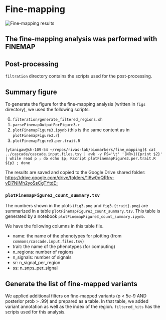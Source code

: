 # Fine-mapping

![Fine-mapping results](https://github.com/rivas-lab/biomarkers/raw/master/fine_mapping/figs/fig3.png)

## The fine-mapping analysis was performed with FINEMAP

## Post-processing

`filtration` directory contains the scripts used for the post-processing.

## Summary figure

To generate the figure for the fine-mapping analysis (written in `figs` directory), we used the following scripts:

0. `filteration/generate_filtered_regions.sh`
1. `parseFinemapOutputForFigure3.r`
2. `plotFinemapFigure3.ipynb` (this is the same content as in `plotFinemapFigure3.r`)
3. `plotFinemapFigure3.per.trait.R` 

```
[ytanigaw@sh-109-54 ~/repos/rivas-lab/biomarkers/fine_mapping]$ cat ../cascade/cascade.input.files.tsv | awk -v FS='\t' '(NR>1){print $2}' | while read p ; do echo $p; Rscript plotFinemapFigure3.per.trait.R ${p} ; done
```

The results are saved and copied to the Google Drive shared folder: https://drive.google.com/drive/folders/1i6w0qQRfrv-vEi7NIMh2yoSsCgTYtdE-

### `plotFinemapFigure3_count_summary.tsv`

The numbers shown in the plots (`fig3.png` and `fig3.{trait}.png`) are summarized in a table `plotFinemapFigure3_count_summary.tsv`. This table is generated by a notebook `plotFinemapFigure3_count_summary.ipynb`.

We have the following columns in this table file.
- name: the name of the phenotypes for plotting (from `commons/cascade.input.files.tsv`)
- trait: the name of the phenotypes (for computing)
- n_regions: number of regions
- n_signals: number of signals
- sr<number>: n_signal_per_region
- ss<number>: n_snps_per_signal

## Generate the list of fine-mapped variants

We applied additional filters on fine-mapped variants (p < 5e-9 AND posterior prob > .99) and prepared as a table.
In that table, we added variant annotation as well as the index of the region.
`filtered_hits` has the scripts used for this analysis.

